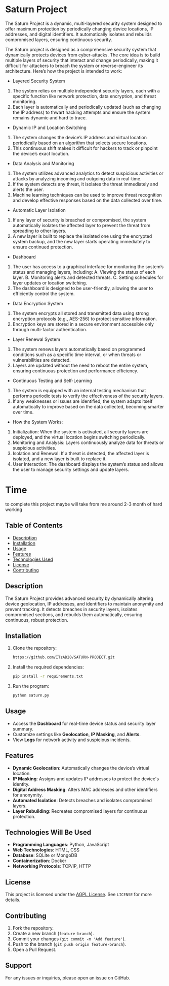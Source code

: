# Saturn Project

The Saturn Project is a dynamic, multi-layered security system designed to offer maximum protection by periodically changing device locations, IP addresses, and digital identifiers. It automatically isolates and rebuilds compromised layers, ensuring continuous security. 

The Saturn project is designed as a comprehensive security system that dynamically protects devices from cyber-attacks. The core idea is to build multiple layers of security that interact and change periodically, making it difficult for attackers to breach the system or reverse-engineer its architecture. Here’s how the project is intended to work:

- Layered Security System
1. The system relies on multiple independent security layers, each with a specific function like network protection, data encryption, and threat monitoring.
2. Each layer is automatically and periodically updated (such as changing the IP address) to thwart hacking attempts and ensure the system remains dynamic and hard to trace.
- Dynamic IP and Location Switching
1. The system changes the device’s IP address and virtual location periodically based on an algorithm that selects secure locations.
2. This continuous shift makes it difficult for hackers to track or pinpoint the device’s exact location.
- Data Analysis and Monitoring
1. The system utilizes advanced analytics to detect suspicious activities or attacks by analyzing incoming and outgoing data in real-time.
2. If the system detects any threat, it isolates the threat immediately and alerts the user.
3. Machine learning techniques can be used to improve threat recognition and develop effective responses based on the data collected over time.
- Automatic Layer Isolation
1. If any layer of security is breached or compromised, the system automatically isolates the affected layer to prevent the threat from spreading to other layers.
2. A new layer is built to replace the isolated one using the encrypted system backup, and the new layer starts operating immediately to ensure continued protection.
- Dashboard
1. The user has access to a graphical interface for monitoring the system’s status and managing layers, including:
A. Viewing the status of each layer.
B. Monitoring alerts and detected threats.
C. Setting schedules for layer updates or location switching.
2. The dashboard is designed to be user-friendly, allowing the user to efficiently control the system.
- Data Encryption System
1. The system encrypts all stored and transmitted data using strong encryption protocols (e.g., AES-256) to protect sensitive information.
2. Encryption keys are stored in a secure environment accessible only through multi-factor authentication.
- Layer Renewal System
1. The system renews layers automatically based on programmed conditions such as a specific time interval, or when threats or vulnerabilities are detected.
2. Layers are updated without the need to reboot the entire system, ensuring continuous protection and performance efficiency.
- Continuous Testing and Self-Learning
1. The system is equipped with an internal testing mechanism that performs periodic tests to verify the effectiveness of the security layers.
2. If any weaknesses or issues are identified, the system adapts itself automatically to improve based on the data collected, becoming smarter over time.
- How the System Works:
1. Initialization: When the system is activated, all security layers are deployed, and the virtual location begins switching periodically.
2. Monitoring and Analysis: Layers continuously analyze data for threats or suspicious activities.
3. Isolation and Renewal: If a threat is detected, the affected layer is isolated, and a new layer is built to replace it.
4. User Interaction: The dashboard displays the system’s status and allows the user to manage security settings and update layers.



# Time
to complete this project maybe will take from me around 2-3 month of hard working

## Table of Contents
- [Description](#description)
- [Installation](#installation)
- [Usage](#usage)
- [Features](#features)
- [Technologies Used](#technologies-used)
- [License](#license)
- [Contributing](#contributing)


## Description

The Saturn Project provides advanced security by dynamically altering device geolocation, IP addresses, and identifiers to maintain anonymity and prevent tracking. It detects breaches in security layers, isolates compromised sections, and rebuilds them automatically, ensuring continuous, robust protection.

## Installation

1. Clone the repository:
    ```bash
    https://github.com/ITzAD20/SATURN-PROJECT.git
    ```
2. Install the required dependencies:
    ```bash
    pip install -r requirements.txt
    ```
3. Run the program:
    ```bash
    python saturn.py
    ```

## Usage

- Access the **Dashboard** for real-time device status and security layer summary.
- Customize settings like **Geolocation**, **IP Masking**, and **Alerts**.
- View **Logs** for network activity and suspicious incidents.

## Features

- **Dynamic Geolocation**: Automatically changes the device’s virtual location.
- **IP Masking**: Assigns and updates IP addresses to protect the device's identity.
- **Digital Address Masking**: Alters MAC addresses and other identifiers for anonymity.
- **Automated Isolation**: Detects breaches and isolates compromised layers.
- **Layer Rebuilding**: Recreates compromised layers for continuous protection.

## Technologies Will Be Used

- **Programming Languages**: Python, JavaScript
- **Web Technologies**: HTML, CSS
- **Database**: SQLite or MongoDB
- **Containerization**: Docker
- **Networking Protocols**: TCP/IP, HTTP

## License

This project is licensed under the [AGPL License](https://www.gnu.org/licenses/agpl-3.0.html). See `LICENSE` for more details.

## Contributing

1. Fork the repository.
2. Create a new branch (`feature-branch`).
3. Commit your changes (`git commit -m 'Add feature'`).
4. Push to the branch (`git push origin feature-branch`).
5. Open a Pull Request.

## Support

For any issues or inquiries, please open an issue on GitHub.

